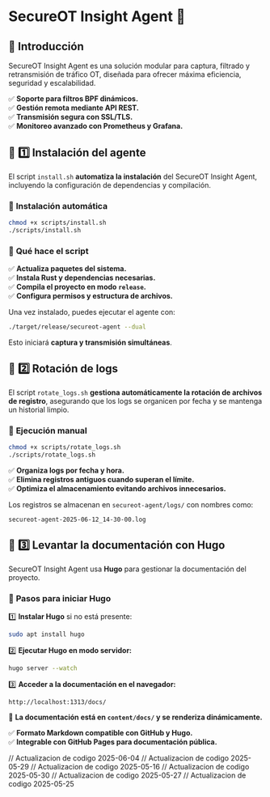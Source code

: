 # SecureOT Insight Agent 🚀

## 📌 Introducción
SecureOT Insight Agent es una solución modular para captura, filtrado y retransmisión de tráfico OT, diseñada para ofrecer máxima eficiencia, seguridad y escalabilidad.

✅ **Soporte para filtros BPF dinámicos.**  
✅ **Gestión remota mediante API REST.**  
✅ **Transmisión segura con SSL/TLS.**  
✅ **Monitoreo avanzado con Prometheus y Grafana.**  

## 🔹 **1️⃣ Instalación del agente**
El script `install.sh` **automatiza la instalación** del SecureOT Insight Agent, incluyendo la configuración de dependencias y compilación.

### 📌 **Instalación automática**
```bash
chmod +x scripts/install.sh
./scripts/install.sh
```

### 📌 **Qué hace el script**
✅ **Actualiza paquetes del sistema.**  
✅ **Instala Rust y dependencias necesarias.**  
✅ **Compila el proyecto en modo `release`.**  
✅ **Configura permisos y estructura de archivos.**  

Una vez instalado, puedes ejecutar el agente con:
```bash
./target/release/secureot-agent --dual
```
Esto iniciará **captura y transmisión simultáneas**.

## 🔹 **2️⃣ Rotación de logs**
El script `rotate_logs.sh` **gestiona automáticamente la rotación de archivos de registro**, asegurando que los logs se organicen por fecha y se mantenga un historial limpio.

### 📌 **Ejecución manual**
```bash
chmod +x scripts/rotate_logs.sh
./scripts/rotate_logs.sh
```

✅ **Organiza logs por fecha y hora.**  
✅ **Elimina registros antiguos cuando superan el límite.**  
✅ **Optimiza el almacenamiento evitando archivos innecesarios.**  

Los registros se almacenan en `secureot-agent/logs/` con nombres como:
```
secureot-agent-2025-06-12_14-30-00.log
```

## 🔹 **3️⃣ Levantar la documentación con Hugo**
SecureOT Insight Agent usa **Hugo** para gestionar la documentación del proyecto.

### 📌 **Pasos para iniciar Hugo**
1️⃣ **Instalar Hugo** si no está presente:
```bash
sudo apt install hugo
```

2️⃣ **Ejecutar Hugo en modo servidor:**
```bash
hugo server --watch
```

3️⃣ **Acceder a la documentación en el navegador:**
```
http://localhost:1313/docs/
```

📌 **La documentación está en `content/docs/` y se renderiza dinámicamente.**  

✅ **Formato Markdown compatible con GitHub y Hugo.**  
✅ **Integrable con GitHub Pages para documentación pública.**  

// Actualizacion de codigo 2025-06-04
// Actualizacion de codigo 2025-05-29
// Actualizacion de codigo 2025-05-16
// Actualizacion de codigo 2025-05-30
// Actualizacion de codigo 2025-05-27
// Actualizacion de codigo 2025-05-25

